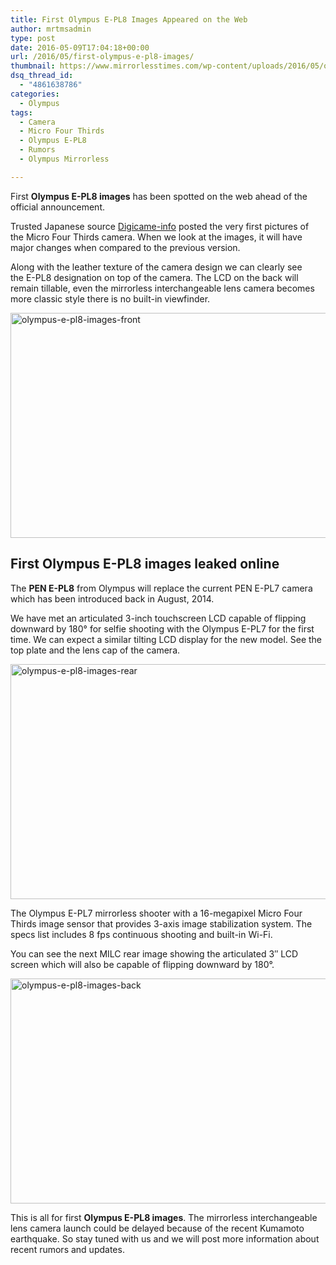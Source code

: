 ```yaml
---
title: First Olympus E-PL8 Images Appeared on the Web
author: mrtmsadmin
type: post
date: 2016-05-09T17:04:18+00:00
url: /2016/05/first-olympus-e-pl8-images/
thumbnail: https://www.mirrorlesstimes.com/wp-content/uploads/2016/05/olympus-e-pl8-images-rear.jpg
dsq_thread_id:
  - "4861638786"
categories:
  - Olympus
tags:
  - Camera
  - Micro Four Thirds
  - Olympus E-PL8
  - Rumors
  - Olympus Mirrorless

---
```

First **Olympus E-PL8 images** has been spotted on the web ahead of the official announcement.

Trusted Japanese source <a title="" href="http://digicame-info.com/2016/03/e-pl8.html" target="_blank" rel="external nofollow">Digicame-info</a> posted the very first pictures of the Micro Four Thirds camera. When we look at the images, it will have major changes when compared to the previous version.

Along with the leather texture of the camera design we can clearly see the E-PL8 designation on top of the camera. The LCD on the back will remain tillable, even the mirrorless interchangeable lens camera becomes more classic style there is no built-in viewfinder.<!--more-->

<img class="alignnone size-full wp-image-203" src="https://i1.wp.com/www.mirrorlesstimes.com/wp-content/uploads/2016/05/olympus-e-pl8-images-front.jpg?resize=600%2C360&#038;ssl=1" alt="olympus-e-pl8-images-front" width="600" height="360" srcset="https://i1.wp.com/www.mirrorlesstimes.com/wp-content/uploads/2016/05/olympus-e-pl8-images-front.jpg?w=800&ssl=1 800w, https://i1.wp.com/www.mirrorlesstimes.com/wp-content/uploads/2016/05/olympus-e-pl8-images-front.jpg?resize=300%2C180&ssl=1 300w, https://i1.wp.com/www.mirrorlesstimes.com/wp-content/uploads/2016/05/olympus-e-pl8-images-front.jpg?resize=768%2C461&ssl=1 768w" sizes="(max-width: 600px) 100vw, 600px" data-recalc-dims="1" /> 

## First Olympus E-PL8 images leaked online

The **PEN E-PL8** from Olympus will replace the current PEN E-PL7 camera which has been introduced back in August, 2014.

We have met an articulated 3-inch touchscreen LCD capable of flipping downward by 180° for selfie shooting with the Olympus E-PL7 for the first time. We can expect a similar tilting LCD display for the new model. See the top plate and the lens cap of the camera.

<img class="alignnone size-full wp-image-204" src="https://i0.wp.com/www.mirrorlesstimes.com/wp-content/uploads/2016/05/olympus-e-pl8-images-rear.jpg?resize=600%2C376&#038;ssl=1" alt="olympus-e-pl8-images-rear" width="600" height="376" srcset="https://i0.wp.com/www.mirrorlesstimes.com/wp-content/uploads/2016/05/olympus-e-pl8-images-rear.jpg?w=800&ssl=1 800w, https://i0.wp.com/www.mirrorlesstimes.com/wp-content/uploads/2016/05/olympus-e-pl8-images-rear.jpg?resize=300%2C188&ssl=1 300w, https://i0.wp.com/www.mirrorlesstimes.com/wp-content/uploads/2016/05/olympus-e-pl8-images-rear.jpg?resize=768%2C481&ssl=1 768w" sizes="(max-width: 600px) 100vw, 600px" data-recalc-dims="1" /> 

The Olympus E-PL7 mirrorless shooter with a 16-megapixel Micro Four Thirds image sensor that provides 3-axis image stabilization system. The specs list includes 8 fps continuous shooting and built-in Wi-Fi.

You can see the next MILC rear image showing the articulated 3″ LCD screen which will also be capable of flipping downward by 180°.

<img class="alignnone size-full wp-image-205" src="https://i1.wp.com/www.mirrorlesstimes.com/wp-content/uploads/2016/05/olympus-e-pl8-images-back.jpg?resize=600%2C360&#038;ssl=1" alt="olympus-e-pl8-images-back" width="600" height="360" srcset="https://i1.wp.com/www.mirrorlesstimes.com/wp-content/uploads/2016/05/olympus-e-pl8-images-back.jpg?w=800&ssl=1 800w, https://i1.wp.com/www.mirrorlesstimes.com/wp-content/uploads/2016/05/olympus-e-pl8-images-back.jpg?resize=300%2C180&ssl=1 300w, https://i1.wp.com/www.mirrorlesstimes.com/wp-content/uploads/2016/05/olympus-e-pl8-images-back.jpg?resize=768%2C461&ssl=1 768w" sizes="(max-width: 600px) 100vw, 600px" data-recalc-dims="1" /> 

This is all for first **Olympus E-PL8 images**. The mirrorless interchangeable lens camera launch could be delayed because of the recent Kumamoto earthquake. So stay tuned with us and we will post more information about recent rumors and updates.
